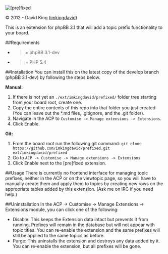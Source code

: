 ![[pre]fixed](http://www.thedavidking.com/mods/prefixed/prefixed_logo_small.png "[pre]fixed")

© 2012 - David King ([imkingdavid](http://www.thedavidking.com))

This is an extension for phpBB 3.1 that will add a topic prefix functionality to your board.

##Requirements
- >= phpBB 3.1-dev
- >= PHP 5.4

##Installation
You can install this on the latest copy of the develop branch (phpBB 3.1-dev) by following the steps below.

**Manual:**
1. If there is not yet an `./ext/imkingdavid/prefixed/` folder tree starting from your board root, create one.
2. Copy the entire contents of this repo into that folder you just created (You can leave out the *.md files, .gitignore, and the .git folder).
3. Navigate in the ACP to `Customise -> Manage extensions -> Extensions`.
4. Click Enable.

**Git:**
1. From the board root run the following git command:
`git clone https://github.com/imkingdavid/prefixed.git ext/imkingdavid/prefixed`
2. Go to `ACP -> Customise -> Manage extensions -> Extensions`
3. Click Enable next to the [pre]fixed extension.

##Usage
There is currently no frontend interface for managing topic prefixes, neither in the ACP or on the viewtopic page, so you will have to manually create them and apply them to topics by creating new rows on the appropriate tables added by this extension. (Ask me on IRC if you need help.)

##Uninstallation
In the ACP -> Customise -> Manage Extensions -> Extensions module, you can click one of the following:
- Disable: This keeps the Extension data intact but prevents it from running. Prefixes will remain in the database but will not appear with topic titles. You can re-enable the extension and the same prefixes will still be applied to the same topics as before.
- Purge: This uninstalls the extension and destroys any data added by it. You can re-enable the extension, but all prefixes will be gone.
